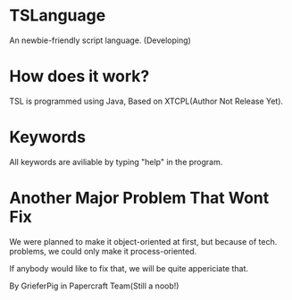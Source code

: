 # TSLanguage
An newbie-friendly script language. (Developing)

# How does it work?

TSL is programmed using Java, Based on XTCPL(Author Not Release Yet).

# Keywords

All keywords are aviliable by typing "help" in the program.

# Another Major Problem That Wont Fix

We were planned to make it object-oriented at first, but because of tech. problems, we could only make it process-oriented.

If anybody would like to fix that, we will be quite appericiate that.


By GrieferPig in Papercraft Team(Still a noob!)

